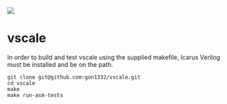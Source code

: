 <img src="http://albert-magyar.github.io/vscale/vscale.svg">

# vscale

In order to build and test vscale using the supplied makefile,
Icarus Verilog must be installed and be on the path.

```
git clone git@github.com:gon1332/vscale.git
cd vscale
make
make run-asm-tests
```

